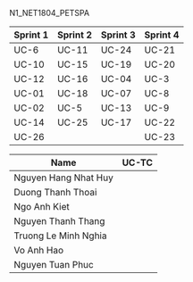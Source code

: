 N1_NET1804_PETSPA


| Sprint 1 | Sprint 2 | Sprint 3 | Sprint 4 |
|----------|----------|----------|----------|
| UC-6     | UC-11    | UC-24    | UC-21    | 
| UC-10    | UC-15    | UC-19    | UC-20    | 
| UC-12    | UC-16    | UC-04    | UC-3     |
| UC-01    | UC-18    | UC-07    | UC-8     |
| UC-02    | UC-5     | UC-13    | UC-9     |
| UC-14    | UC-25    | UC-17    | UC-22    |
| UC-26    |          |          | UC-23    |


| Name |                UC-TC               |
|----------------------|--------------------|
| Nguyen Hang Nhat Huy |                    | 
| Duong Thanh Thoai    |                    | 
| Ngo Anh Kiet         |                    |
| Nguyen Thanh Thang   |                    |
| Truong Le Minh Nghia |                    |
| Vo Anh Hao           |                    |
| Nguyen Tuan Phuc     |                    |
